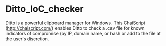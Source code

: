 # Ditto_IoC_checker
Ditto is a powerful clipboard manager for Windows. This ChaiScript (http://chaiscript.com/) enables Ditto to check a .csv file for known indicators of compromise (by IP, domain name, or hash or add to the file at the user's discretion.
